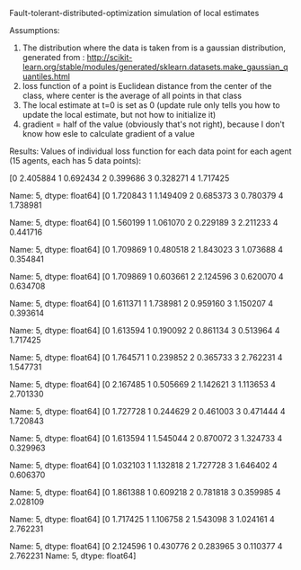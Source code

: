 Fault-tolerant-distributed-optimization simulation of local estimates

Assumptions:
1) The distribution where the data is taken from is a gaussian distribution, generated from :
http://scikit-learn.org/stable/modules/generated/sklearn.datasets.make_gaussian_quantiles.html
2) loss function of a point is Euclidean distance from the center of the class, where center is the average of all points in that class
3) The local estimate at t=0 is set as 0 (update rule only tells you how to update the local estimate, but not how to initialize it)
4) gradient = half of the value (obviously that's not right), because I don't know how esle to calculate gradient of a value

Results:
Values of individual loss function for each data point for each agent (15 agents, each has 5 data points):

[0    2.405884
1    0.692434
2    0.399686
3    0.328271
4    1.717425

Name: 5, dtype: float64]
[0    1.720843
1    1.149409
2    0.685373
3    0.780379
4    1.738981

Name: 5, dtype: float64]
[0    1.560199
1    1.061070
2    0.229189
3    2.211233
4    0.441716

Name: 5, dtype: float64]
[0    1.709869
1    0.480518
2    1.843023
3    1.073688
4    0.354841

Name: 5, dtype: float64]
[0    1.709869
1    0.603661
2    2.124596
3    0.620070
4    0.634708

Name: 5, dtype: float64]
[0    1.611371
1    1.738981
2    0.959160
3    1.150207
4    0.393614

Name: 5, dtype: float64]
[0    1.613594
1    0.190092
2    0.861134
3    0.513964
4    1.717425

Name: 5, dtype: float64]
[0    1.764571
1    0.239852
2    0.365733
3    2.762231
4    1.547731

Name: 5, dtype: float64]
[0    2.167485
1    0.505669
2    1.142621
3    1.113653
4    2.701330

Name: 5, dtype: float64]
[0    1.727728
1    0.244629
2    0.461003
3    0.471444
4    1.720843

Name: 5, dtype: float64]
[0    1.613594
1    1.545044
2    0.870072
3    1.324733
4    0.329963

Name: 5, dtype: float64]
[0    1.032103
1    1.132818
2    1.727728
3    1.646402
4    0.606370

Name: 5, dtype: float64]
[0    1.861388
1    0.609218
2    0.781818
3    0.359985
4    2.028109

Name: 5, dtype: float64]
[0    1.717425
1    1.106758
2    1.543098
3    1.024161
4    2.762231

Name: 5, dtype: float64]
[0    2.124596
1    0.430776
2    0.283965
3    0.110377
4    2.762231
Name: 5, dtype: float64]
